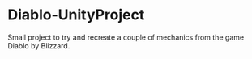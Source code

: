 # Diablo-UnityProject

Small project to try and recreate a couple of mechanics from the game Diablo by Blizzard.
